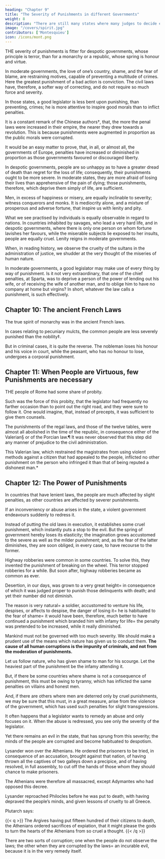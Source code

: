 ```yaml
---
heading: "Chapter 9"
title: "The Severity of Punishments in different Governments"
weight: 8
description: "There are still many states where many judges to decide exchequer causes, and where the ministers judge cases."
image: "/covers/spirit.jpg"
contributors: ['Montesquieu']
icon: /icons/mont.png
---
```




THE severity of punishments is fitter for despotic governments, whose principle is terror, than for a monarchy or a republic, whose spring is honour and virtue.

In moderate governments, the love of one’s country, shame, and the fear of blame, are restraining motives, capable of preventing a multitude of crimes. Here the greatest punishment of a bad action is conviction. The civil laws have, therefore, a softer way of correcting, and do not require so much force and severity.

In those states, a good legislator is less bent upon punishing, than preventing, crimes; he is more attentive to inspire good morals than to inflict penalties.

It is a constant remark of the Chinese authors†, that, the more the penal laws were increased in their empire, the nearer they drew towards a revolution. This is because punishments were augmented in proportion as the public morals were corrupted.

It would be an easy matter to prove, that, in all, or almost all, the governments of Europe, penalties have increased or diminished in proportion as those governments favoured or discouraged liberty.

In despotic governments, people are so unhappy as to have a greater dread of death than regret for the loss of life; consequently, their punishments ought to be more severe. In moderate states, they are more afraid of losing their lives than apprehensive of the pain of dying; those punishments, therefore, which deprive them simply of life, are sufficient.

Men, in excess of happiness or misery, are equally inclinable to severity; witness conquerors and monks. It is mediocrity alone, and a mixture of prosperous and adverse fortune, that inspire us with lenity and pity.

What we see practised by individuals is equally observable in regard to nations. In countries inhabited by savages, who lead a very hard life, and in despotic governments, where there is only one person on whom fortune lavishes her favours, while the miserable subjects lie exposed to her insults, people are equally cruel. Lenity reigns in moderate governments.

When, in reading history, we observe the cruelty of the sultans in the administration of justice, we shudder at the very thought of the miseries of human nature.

In moderate governments, a good legislator may make use of every thing by way of punishment. Is it not very extraordinary, that one of the chief penalties, at Sparta, was to deprive a person of the power of lending out his wife, or of receiving the wife of another man, and to oblige him to have no company at home but virgins? In short, whatever the law calls a punishment, is such effectively.



## Chapter 10: The ancient French Laws


The true spirit of monarchy was in the ancient French laws. 

In cases relating to pecuniary mulcts, the common people are less severely punished than the nobility‡. 

But in criminal cases, it is quite the reverse. The nobleman loses his honour and his voice in court, while the peasant, who has no honour to lose, undergoes a corporal punishment.



## Chapter 11: When People are Virtuous, few Punishments are necessary

THE people of Rome had some share of probity. 

Such was the force of this probity, that the legislator had frequently no farther occasion than to point out the right road, and they were sure to follow it. One would imagine, that, instead of precepts, it was sufficient to give them counsels.

The punishments of the regal laws, and those of the twelve tables, were almost all abolished in the time of the republic, in consequence either of the Valerian§ or of the Porcian law.¶ It was never observed that this step did any manner of prejudice to the civil administration.

This Valerian law, which restrained the magistrates from using violent methods against a citizen that had appealed to the people, inflicted no other punishment on the person who infringed it than that of being reputed a dishonest man.*



## Chapter 12: The Power of Punishments

In countries that have lenient laws, the people are much affected by slight penalties, as other countries are affected by severer punishments.

If an inconveniency or abuse arises in the state, a violent government endeavours suddenly to redress it.

Instead of putting the old laws in execution, it establishes some cruel punishment, which instantly puts a stop to the evil. But the spring of government hereby loses its elasticity; the imagination grows accustomed to the severe as well as the milder punishment; and, as the fear of the latter diminishes, they are soon obliged, in every case, to have recourse to the former. 

Highway robberies were common in some countries. To solve this, they invented the punishment of breaking on the wheel. This terror stopped robberies for a while. But soon after, highway robberies became as common as ever.

Desertion, in our days, was grown to a very great height= in consequence of which it was judged proper to punish those delinquents with death; and yet their number did not diminish. 

The reason is very natural= a soldier, accustomed to venture his life, despises, or affects to despise, the danger of losing it= he is habituated to the fear of shame= it would have been, therefore, much better to have continued a punishment which branded him with infamy for life= the penalty was pretended to be increased, while it really diminished.

Mankind must not be governed with too much severity. We should make a prudent use of the means which nature has given us to conduct them. **The cause of all human corruptions is the impunity of criminals, and not from the moderation of punishments.**

Let us follow nature, who has given shame to man for his scourge. Let the heaviest part of the punishment be the infamy attending it.

But, if there be some countries where shame is not a consequence of punishment, this must be owing to tyranny, which has inflicted the same penalties on villains and honest men.

And, if there are others where men are deterred only by cruel punishments, we may be sure that this must, in a great measure, arise from the violence of the government, which has used such penalties for slight transgressions.

It often happens that a legislator wants to remedy an abuse and only focuses on it. <!-- , thinks of nothing else= his eyes are open only to this object, and shut to its inconveniences. --> When the abuse is redressed, you see only the severity of the legislator.

Yet there remains an evil in the state, that has sprung from this severity; the minds of the people are corrupted and become habituated to despotism.

Lysander won over the Athenians. He ordered the prisoners to be tried, in consequence of an accusation, brought against that nation, of having thrown all the captives of two galleys down a precipice, and of having resolved, in full assembly, to cut off the hands of those whom they should chance to make prisoners. 

The Athenians were therefore all massacred, except Adymantes who had opposed this decree. 

Lysander reproached Philocles before he was put to death, with having depraved the people’s minds, and given lessons of cruelty to all Greece.


Plutarch says:

{{< q >}}
The Argives having put fifteen hundred of their citizens to death, the Athenians ordered sacrifices of expiation, that it might please the gods to turn the hearts of the Athenians from so cruel a thought.
{{< /q >}}

There are two sorts of corruption; one when the people do not observe the laws; the other when they are corrupted by the laws= an incurable evil, because it is in the very remedy itself.

